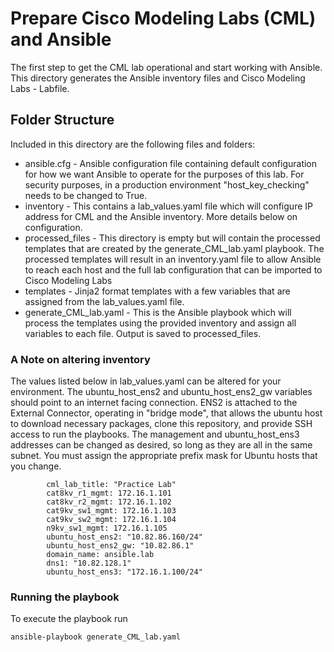 # Prepare Cisco Modeling Labs (CML) and Ansible

The first step to get the CML lab operational and start working with Ansible.  This directory generates the Ansible inventory files and Cisco Modeling Labs - Labfile.

## Folder Structure

Included in this directory are the following files and folders:

* ansible.cfg - Ansible configuration file containing default configuration for how we want Ansible to operate for the purposes of this lab.  For security purposes, in a production environment "host_key_checking" needs to be changed to True.
* inventory - This contains a lab_values.yaml file which will configure IP address for CML and the Ansible inventory.  More details below on configuration.
* processed_files - This directory is empty but will contain the processed templates that are created by the generate_CML_lab.yaml playbook.  The processed templates will result in an inventory.yaml file to allow Ansible to reach each host and the full lab configuration that can be imported to Cisco Modeling Labs
* templates - Jinja2 format templates with a few variables that are assigned from the lab_values.yaml file.
* generate_CML_lab.yaml - This is the Ansible playbook which will process the templates using the provided inventory and assign all variables to each file.  Output is saved to processed_files.

### A Note on altering inventory

The values listed below in lab_values.yaml can be altered for your environment.  The ubuntu_host_ens2 and ubuntu_host_ens2_gw variables should point to an internet facing connection.  ENS2 is attached to the External Connector, operating in "bridge mode", that allows the ubuntu host to download necessary packages, clone this repository, and provide SSH access to run the playbooks.  The management and ubuntu_host_ens3 addresses can be changed as desired, so long as they are all in the same subnet.  You must assign the appropriate prefix mask for Ubuntu hosts that you change.

```
        cml_lab_title: "Practice Lab"
        cat8kv_r1_mgmt: 172.16.1.101
        cat8kv_r2_mgmt: 172.16.1.102
        cat9kv_sw1_mgmt: 172.16.1.103
        cat9kv_sw2_mgmt: 172.16.1.104
        n9kv_sw1_mgmt: 172.16.1.105
        ubuntu_host_ens2: "10.82.86.160/24"
        ubuntu_host_ens2_gw: "10.82.86.1"
        domain_name: ansible.lab
        dns1: "10.82.128.1"
        ubuntu_host_ens3: "172.16.1.100/24"
```

### Running the playbook

To execute the playbook run

```
ansible-playbook generate_CML_lab.yaml
```